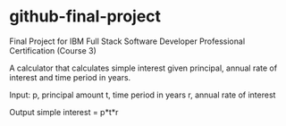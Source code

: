 # github-final-project
Final Project for IBM Full Stack Software Developer Professional Certification (Course 3)

A calculator that calculates simple interest given principal, annual rate of interest and time period in years.

Input:
   p, principal amount
   t, time period in years
   r, annual rate of interest
   
Output
   simple interest = p\*t\*r
